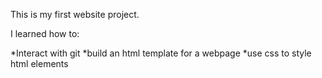 This is my first website project.

I learned how to:

*Interact with git
*build an html template for a webpage
*use css to style html elements
